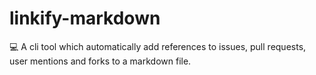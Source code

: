 # linkify-markdown
💻  A cli tool which automatically add references to issues, pull requests, user mentions and forks to a markdown file.
